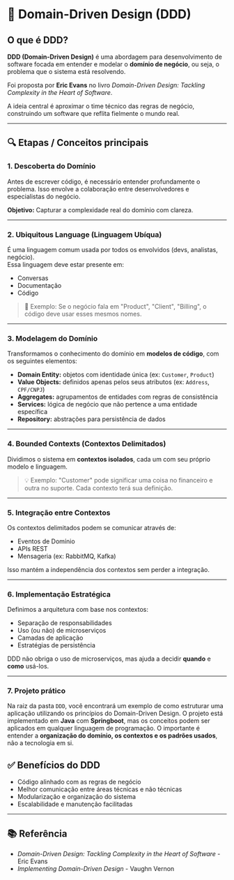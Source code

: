 # 📘 Domain-Driven Design (DDD)

## O que é DDD?

**DDD (Domain-Driven Design)** é uma abordagem para desenvolvimento de software focada em entender e modelar o **domínio de negócio**, ou seja, o problema que o sistema está resolvendo. 

Foi proposta por **Eric Evans** no livro *Domain-Driven Design: Tackling Complexity in the Heart of Software*.

A ideia central é aproximar o time técnico das regras de negócio, construindo um software que reflita fielmente o mundo real.

---

## 🔍 Etapas / Conceitos principais

### 1. Descoberta do Domínio

Antes de escrever código, é necessário entender profundamente o problema. Isso envolve a colaboração entre desenvolvedores e especialistas do negócio.

**Objetivo:** Capturar a complexidade real do domínio com clareza.

---

### 2. Ubiquitous Language (Linguagem Ubíqua)

É uma linguagem comum usada por todos os envolvidos (devs, analistas, negócio).  
Essa linguagem deve estar presente em:
- Conversas
- Documentação
- Código

> 📌 Exemplo: Se o negócio fala em "Product", "Client", "Billing", o código deve usar esses mesmos nomes.

---

### 3. Modelagem do Domínio

Transformamos o conhecimento do domínio em **modelos de código**, com os seguintes elementos:

- **Domain Entity:** objetos com identidade única (ex: `Customer`, `Product`)
- **Value Objects:** definidos apenas pelos seus atributos (ex: `Address`, `CPF/CNPJ`)
- **Aggregates:** agrupamentos de entidades com regras de consistência
- **Services:** lógica de negócio que não pertence a uma entidade específica
- **Repository:** abstrações para persistência de dados

---

### 4. Bounded Contexts (Contextos Delimitados)

Dividimos o sistema em **contextos isolados**, cada um com seu próprio modelo e linguagem.

> 💡 Exemplo: "Customer" pode significar uma coisa no financeiro e outra no suporte. Cada contexto terá sua definição.

---

### 5. Integração entre Contextos

Os contextos delimitados podem se comunicar através de:

- Eventos de Domínio
- APIs REST
- Mensageria (ex: RabbitMQ, Kafka)

Isso mantém a independência dos contextos sem perder a integração.

---

### 6. Implementação Estratégica

Definimos a arquitetura com base nos contextos:

- Separação de responsabilidades
- Uso (ou não) de microserviços
- Camadas de aplicação
- Estratégias de persistência

DDD não obriga o uso de microserviços, mas ajuda a decidir **quando** e **como** usá-los.

---

### 7. Projeto prático

Na raiz da pasta `DDD`, você encontrará um exemplo de como estruturar uma aplicação utilizando os princípios do Domain-Driven Design. O projeto está implementado em **Java** com **Springboot**, mas os conceitos podem ser aplicados em qualquer linguagem de programação. O importante é entender a **organização do domínio, os contextos e os padrões usados**, não a tecnologia em si.


## ✅ Benefícios do DDD

- Código alinhado com as regras de negócio
- Melhor comunicação entre áreas técnicas e não técnicas
- Modularização e organização do sistema
- Escalabilidade e manutenção facilitadas

---

## 📚 Referência

- *Domain-Driven Design: Tackling Complexity in the Heart of Software* - Eric Evans  
- *Implementing Domain-Driven Design* - Vaughn Vernon

